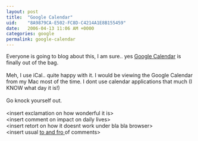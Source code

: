 ```yaml
---
layout: post
title:  "Google Calendar"
uid:	"8A9879CA-E502-FC8D-C4214A1E8B155459"
date:   2006-04-13 11:06 AM +0000
categories: google
permalink: google-calendar
---
```

Everyone is going to blog about this, I am sure.. yes <a href="http://www.google.com/calendar">Google Calendar</a> is finally out of the bag.<br /><br />Meh, I use iCal.. quite happy with it. I would be viewing the Google Calendar from my Mac most of the time. I dont use calendar applications that much (I KNOW what day it is!)<br /><br />Go knock yourself out.<br /><br />&lt;insert exclamation on how wonderful it is&gt;<br />&lt;insert comment on impact on daily lives&gt;<br />&lt;insert retort on how it doesnt work under bla bla browser&gt;<br />&lt;insert usual <a href="http://www.bash.org/?23396">to and fro </a>of comments&gt;<br />